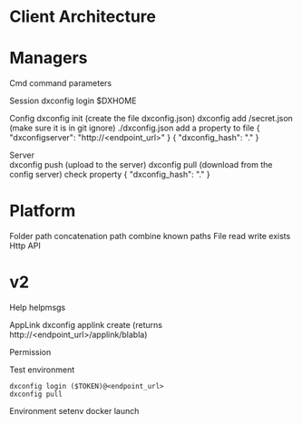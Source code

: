 Client Architecture
=====================

# Managers #

Cmd
    command
    parameters

Session
    dxconfig login
    $DXHOME

Config
    dxconfig init                      (create the file dxconfig.json)
    dxconfig add <path>/secret.json    (make sure it is in git ignore)
    ./dxconfig.json
    add a property to file { "dxconfigserver": "http://<endpoint_url>" }
        { "dxconfig_hash": "<hash>.<hash>" }

Server    
    dxconfig push               (upload to the server)
    dxconfig pull               (download from the config server)
    check property { "dxconfig_hash": "<hash>.<hash>" }


# Platform #

Folder
    path concatenation
    path combine
    known paths
File
    read
    write
    exists
Http
API


v2
===

Help
    helpmsgs

AppLink
    dxconfig applink create     (returns http://<endpoint_url>/applink/blabla)

Permission

Test environment

    dxconfig login ($TOKEN)@<endpoint_url>
    dxconfig pull
    
Environment
    setenv
    docker launch
